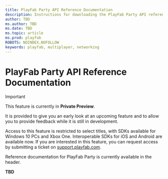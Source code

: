 ```yaml
---
title: PlayFab Party API Reference Documentation
description: Instructions for downloading the PlayFab Party API reference documentation.
author: TBD
ms.author: TBD
ms.date: TBD
ms.topic: article
ms.prod: playfab
ROBOTS: NOINDEX,NOFOLLOW
keywords: playfab, multiplayer, networking
---
```


# PlayFab Party API Reference Documentation

> [!IMPORTANT]
> This feature is currently in **Private Preview**.
>
> It is provided to give you an early look at an upcoming feature and to allow you to provide feedback while it is still in development.
>
> Access to this feature is restricted to select titles, with SDKs available for Windows 10 PCs and Xbox One. Interoperable SDKs for iOS and Android are available now. If you are interested in this feature, you can request access by submitting a ticket on [support.playfab.com](https://support.playfab.com/hc/en-us/requests/new).

Reference documentation for PlayFab Party is currently available in the header.

**TBD**
